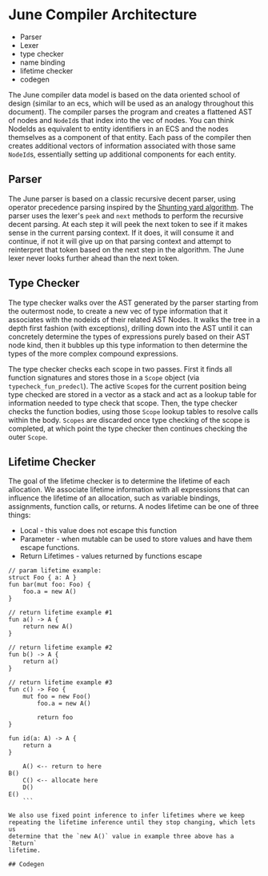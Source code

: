 # June Compiler Architecture

- Parser
- Lexer
- type checker
- name binding
- lifetime checker
- codegen

The June compiler data model is based on the data oriented school of design
(similar to an ecs, which will be used as an analogy throughout this document).
The compiler parses the program and creates a flattened AST of nodes and
`NodeId`s that index into the vec of nodes. You can think NodeIds as equivalent
to entity identifiers in an ECS and the nodes themselves as a component of that
entity. Each pass of the compiler then creates additional  vectors of
information associated with those same `NodeId`s, essentially setting up
additional components for each entity.

## Parser

The June parser is based on a classic recursive decent parser, using operator
precedence parsing inspired by the [Shunting yard
algorithm](https://en.wikipedia.org/wiki/Shunting_yard_algorithm). The parser
uses the lexer's `peek` and `next` methods to perform the recursive decent
parsing. At each step it will peek the next token to see if it makes sense in
the current parsing context. If it does, it will consume it and continue, if
not it will give up on that parsing context and attempt to reinterpret that
token based on the next step in the algorithm. The June lexer never looks
further ahead than the next token.

## Type Checker

The type checker walks over the AST generated by the parser starting from the
outermost node, to create a new vec of type information that it associates with
the nodeids of their related AST Nodes. It walks the tree in a depth first
fashion (with exceptions), drilling down into the AST until it can concretely
determine the types of expressions purely based on their AST node kind, then it
bubbles up this type information to then determine the types of the more
complex compound expressions.

The type checker checks each scope in two passes. First it finds all function
signatures and stores those in a `Scope` object (via `typecheck_fun_predecl`).
The active `Scope`s for the current position being type checked are stored in a
vector as a stack and act as a lookup table for information needed to type
check that scope. Then, the type checker checks the function bodies, using
those `Scope` lookup tables to resolve calls within the body. `Scopes` are
discarded once type checking of the scope is completed, at which point the type
checker then continues checking the outer `Scope`.

## Lifetime Checker

The goal of the lifetime checker is to determine the lifetime of each
allocation. We associate lifetime information with all expressions that can
influence the lifetime of an allocation, such as variable bindings,
assignments, function calls, or returns. A nodes lifetime can be one of three
things:

* Local - this value does not escape this function
* Parameter - when mutable can be used to store values and have them escape functions.
* Return Lifetimes - values returned by functions escape


```
// param lifetime example:
struct Foo { a: A }
fun bar(mut foo: Foo) {
    foo.a = new A()
}

// return lifetime example #1
fun a() -> A {
    return new A()
}

// return lifetime example #2
fun b() -> A {
    return a()
}

// return lifetime example #3
fun c() -> Foo {
    mut foo = new Foo()
        foo.a = new A()

        return foo
}
```

```
fun id(a: A) -> A {
    return a
}

```

```
    A() <-- return to here
B()
    C() <-- allocate here
    D()
E()
    ```

We also use fixed point inference to infer lifetimes where we keep
repeating the lifetime inference until they stop changing, which lets us
determine that the `new A()` value in example three above has a `Return`
lifetime.

## Codegen
